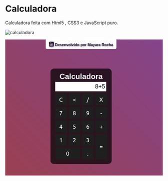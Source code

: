 # Calculadora
Calculadora feita com Html5 , CSS3 e JavaScript puro.

![calculadora](https://user-images.githubusercontent.com/98711190/177661878-7c392605-f486-4c6d-94ab-337ef543663a.gif)



![calculadora](img/calculadora.png)
